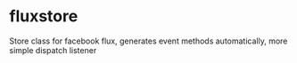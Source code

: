# fluxstore
Store class for facebook flux, generates event methods automatically, more simple dispatch listener
